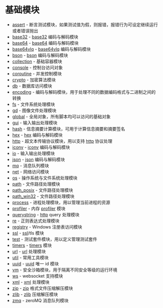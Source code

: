 # 基础模块
* [assert](ifs/assert.md) - 断言测试模块，如果测试值为假，则报错，报错行为可设定继续运行或者错误抛出
* [base32](ifs/base32.md) - [base32](/docs/manual/module/ifs/base32.md.html) 编码与解码模块
* [base64](ifs/base64.md) - [base64](/docs/manual/module/ifs/base64.md.html) 编码与解码模块
* [base64vlq](ifs/base64vlq.md) - [base64vlq](/docs/manual/module/ifs/base64vlq.md.html) 编码与解码模块
* [bson](ifs/bson.md) - [bson](/docs/manual/module/ifs/bson.md.html) 编码与解码模块
* [collection](ifs/collection.md) - 基础容器模块
* [console](ifs/console.md) - 控制台访问对象
* [coroutine](ifs/coroutine.md) - 并发控制模块
* [crypto](ifs/crypto.md) - 加密算法模块
* [db](ifs/db.md) - 数据库访问模块
* [encoding](ifs/encoding.md) - 编码与解码模块，用于处理不同的数据编码格式与二进制之间的转换
* [fs](ifs/fs.md) - 文件系统处理模块
* [gd](ifs/gd.md) - 图像文件处理模块
* [global](ifs/global.md) - 全局对象，所有脚本均可以访问的基础对象
* [gui](ifs/gui.md) - 输入输出处理模块
* [hash](ifs/hash.md) - 信息摘要计算模块，可用于计算信息摘要和摘要签名
* [hex](ifs/hex.md) - [hex](/docs/manual/module/ifs/hex.md.html) 编码与解码模块
* [http](ifs/http.md) - 超文本传输协议模块，用以支持 [http](/docs/manual/module/ifs/http.md.html) 协议处理
* [iconv](ifs/iconv.md) - [iconv](/docs/manual/module/ifs/iconv.md.html) 编码与解码模块
* [io](ifs/io.md) - 输入输出处理模块
* [json](ifs/json.md) - [json](/docs/manual/module/ifs/json.md.html) 编码与解码模块
* [mq](ifs/mq.md) - 消息队列模块
* [net](ifs/net.md) - 网络访问模块
* [os](ifs/os.md) - 操作系统与文件系统处理模块
* [path](ifs/path.md) - 文件路径处理模块
* [path_posix](ifs/path_posix.md) - 文件路径处理模块
* [path_win32](ifs/path_win32.md) - 文件路径处理模块
* [process](ifs/process.md) - 进程处理模块，用以管理当前进程的资源
* [profiler](ifs/profiler.md) - 内存 [profiler](/docs/manual/module/ifs/profiler.md.html) 模块
* [querystring](ifs/querystring.md) - [http](/docs/manual/module/ifs/http.md.html) query 处理模块
* [re](ifs/re.md) - 正则表达式处理模块
* [registry](ifs/registry.md) - Windows 注册表访问模块
* [ssl](ifs/ssl.md) - [ssl](/docs/manual/module/ifs/ssl.md.html)/tls 模块
* [test](ifs/test.md) - 测试套件模块，用以定义管理测试套件
* [timers](ifs/timers.md) - [timers](/docs/manual/module/ifs/timers.md.html) 模块
* [url](ifs/url.md) - [url](/docs/manual/module/ifs/url.md.html) 处理模块
* [util](ifs/util.md) - 常用工具模块
* [uuid](ifs/uuid.md) - [uuid](/docs/manual/module/ifs/uuid.md.html) 唯一 id 模块
* [vm](ifs/vm.md) - 安全沙箱模块，用于隔离不同安全等级的运行环境
* [ws](ifs/ws.md) - websocket 支持模块
* [xml](ifs/xml.md) - [xml](/docs/manual/module/ifs/xml.md.html) 处理模块
* [zip](ifs/zip.md) - [zip](/docs/manual/module/ifs/zip.md.html) 格式文件压缩解压模块
* [zlib](ifs/zlib.md) - [zlib](/docs/manual/module/ifs/zlib.md.html) 压缩解压模块
* [zmq](ifs/zmq.md) - zeroMQ 消息队列模块
